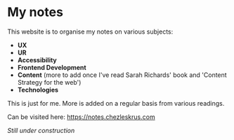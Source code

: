 # My notes
This website is to organise my notes on various subjects:
- **UX**    
- **UR**   
- **Accessibility**     
- **Frontend Development**     
- **Content**     (more to add once I've read Sarah Richards' book and 'Content Strategy for the web') 
- **Technologies**    

This is just for me. More is added on a regular basis from various readings.

Can be visited here: 
https://notes.chezleskrus.com


_Still under construction_


